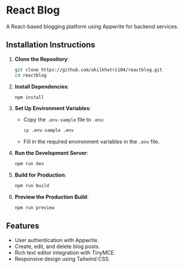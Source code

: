 # React Blog

A React-based blogging platform using Appwrite for backend services.

## Installation Instructions

1. **Clone the Repository**:
   ```bash
   git clone https://github.com/akilkhatri104/reactblog.git
   cd reactblog
   ```

2. **Install Dependencies**:
   ```bash
   npm install
   ```

3. **Set Up Environment Variables**:
   - Copy the `.env-sample` file to `.env`:
     ```bash
     cp .env-sample .env
     ```
   - Fill in the required environment variables in the `.env` file.

4. **Run the Development Server**:
   ```bash
   npm run dev
   ```

5. **Build for Production**:
   ```bash
   npm run build
   ```

6. **Preview the Production Build**:
   ```bash
   npm run preview
   ```

## Features

- User authentication with Appwrite.
- Create, edit, and delete blog posts.
- Rich text editor integration with TinyMCE.
- Responsive design using Tailwind CSS.

